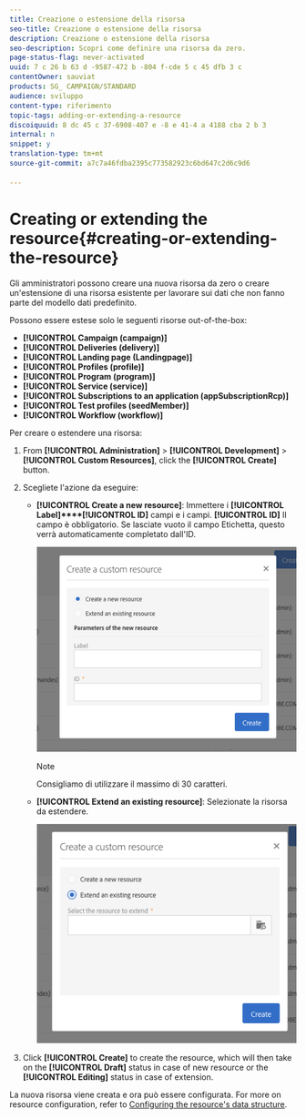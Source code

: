 ```yaml
---
title: Creazione o estensione della risorsa
seo-title: Creazione o estensione della risorsa
description: Creazione o estensione della risorsa
seo-description: Scopri come definire una risorsa da zero.
page-status-flag: never-activated
uuid: 7 c 26 b 63 d -9587-472 b -804 f-cde 5 c 45 dfb 3 c
contentOwner: sauviat
products: SG_ CAMPAIGN/STANDARD
audience: sviluppo
content-type: riferimento
topic-tags: adding-or-extending-a-resource
discoiquuid: 8 dc 45 c 37-6908-407 e -8 e 41-4 a 4188 cba 2 b 3
internal: n
snippet: y
translation-type: tm+mt
source-git-commit: a7c7a46fdba2395c773582923c6bd647c2d6c9d6

---
```



# Creating or extending the resource{#creating-or-extending-the-resource}

Gli amministratori possono creare una nuova risorsa da zero o creare un'estensione di una risorsa esistente per lavorare sui dati che non fanno parte del modello dati predefinito.

Possono essere estese solo le seguenti risorse out-of-the-box:

* **[!UICONTROL Campaign (campaign)]**
* **[!UICONTROL Deliveries (delivery)]**
* **[!UICONTROL Landing page (Landingpage)]**
* **[!UICONTROL Profiles (profile)]**
* **[!UICONTROL Program (program)]**
* **[!UICONTROL Service (service)]**
* **[!UICONTROL Subscriptions to an application (appSubscriptionRcp)]**
* **[!UICONTROL Test profiles (seedMember)]**
* **[!UICONTROL Workflow (workflow)]**

Per creare o estendere una risorsa:

1. From **[!UICONTROL Administration]** &gt; **[!UICONTROL Development]** &gt; **[!UICONTROL Custom Resources]**, click the **[!UICONTROL Create]** button.
1. Scegliete l'azione da eseguire:

   * **[!UICONTROL Create a new resource]**: Immettere i **[!UICONTROL Label]****[!UICONTROL ID]** campi e i campi. **[!UICONTROL ID]** Il campo è obbligatorio. Se lasciate vuoto il campo Etichetta, questo verrà automaticamente completato dall'ID.

      ![](assets/schema_extension_2.png)

      >[!NOTE]
      >
      >Consigliamo di utilizzare il massimo di 30 caratteri.

   * **[!UICONTROL Extend an existing resource]**: Selezionate la risorsa da estendere.

      ![](assets/schema_extension_10.png)

1. Click **[!UICONTROL Create]** to create the resource, which will then take on the **[!UICONTROL Draft]** status in case of new resource or the **[!UICONTROL Editing]** status in case of extension.

La nuova risorsa viene creata e ora può essere configurata. For more on resource configuration, refer to [Configuring the resource's data structure](../../developing/using/configuring-the-resource-s-data-structure.md).
